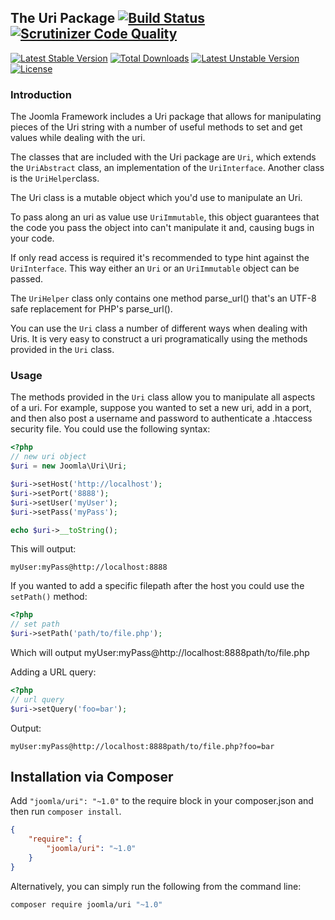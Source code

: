 ## The Uri Package [![Build Status](https://travis-ci.org/joomla-framework/uri.png?branch=master)](https://travis-ci.org/joomla-framework/uri) [![Scrutinizer Code Quality](https://scrutinizer-ci.com/g/joomla-framework/uri/badges/quality-score.png?b=master)](https://scrutinizer-ci.com/g/joomla-framework/uri/?branch=master)

[![Latest Stable Version](https://poser.pugx.org/joomla/uri/v/stable)](https://packagist.org/packages/joomla/uri)
[![Total Downloads](https://poser.pugx.org/joomla/uri/downloads)](https://packagist.org/packages/joomla/uri)
[![Latest Unstable Version](https://poser.pugx.org/joomla/uri/v/unstable)](https://packagist.org/packages/joomla/uri)
[![License](https://poser.pugx.org/joomla/uri/license)](https://packagist.org/packages/joomla/uri)

### Introduction

The Joomla Framework includes a Uri package that allows for manipulating pieces of the Uri string with a number of useful methods to set and get values while dealing with the uri.

The classes that are included with the Uri package are `Uri`, which extends the `UriAbstract` class, an implementation of the `UriInterface`. Another class is the `UriHelper`class.

The Uri class is a mutable object which you'd use to manipulate an Uri.

To pass along an uri as value use `UriImmutable`, this object guarantees that the code you pass the object into can't manipulate it and, causing bugs in your code.

If only read access is required it's recommended to type hint against the `UriInterface`. This way either an `Uri` or an `UriImmutable` object can be passed.

The `UriHelper` class only contains one method parse_url() that's an UTF-8 safe replacement for PHP's parse_url().

You can use the `Uri` class a number of different ways when dealing with Uris. It is very easy to construct a uri programatically using the methods provided in the `Uri` class.


### Usage

The methods provided in the `Uri` class allow you to manipulate all aspects of a uri. For example, suppose you wanted to set a new uri, add in a port, and then also post a username and password to authenticate a .htaccess security file. You could use the following syntax:

```php
<?php
// new uri object
$uri = new Joomla\Uri\Uri;

$uri->setHost('http://localhost');
$uri->setPort('8888');
$uri->setUser('myUser');
$uri->setPass('myPass');

echo $uri->__toString();
```
This will output:

`myUser:myPass@http://localhost:8888`

If you wanted to add a specific filepath after the host you could use the `setPath()` method:

```php
<?php
// set path
$uri->setPath('path/to/file.php');
```

Which will output
   myUser:myPass@http://localhost:8888path/to/file.php

Adding a URL query:
```php
<?php
// url query
$uri->setQuery('foo=bar');
```

Output:

`myUser:myPass@http://localhost:8888path/to/file.php?foo=bar`

## Installation via Composer

Add `"joomla/uri": "~1.0"` to the require block in your composer.json and then run `composer install`.

```json
{
	"require": {
		"joomla/uri": "~1.0"
	}
}
```

Alternatively, you can simply run the following from the command line:

```sh
composer require joomla/uri "~1.0"
```
